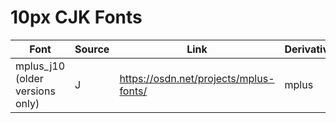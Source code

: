 # 10px CJK Fonts

| Font | Source | Link | Derivative? |
| --- | --- | --- | --- |
| mplus_j10 (older versions only) | J | <https://osdn.net/projects/mplus-fonts/> | mplus |